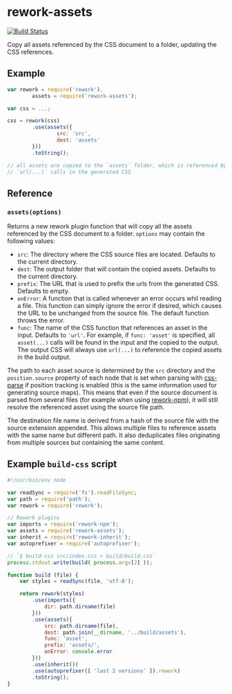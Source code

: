 # rework-assets

[![Build Status](https://drone.io/github.com/conradz/rework-assets/status.png)](https://drone.io/github.com/conradz/rework-assets/latest)

Copy all assets referenced by the CSS document to a folder, updating the CSS
references.

## Example

```js
var rework = require('rework'),
        assets = require('rework-assets');

var css = ...;

css = rework(css)
        .use(assets({
                src: 'src',
                dest: 'assets'
        }))
        .toString();

// all assets are copied to the `assets` folder, which is referenced by all
// `url(...)` calls in the generated CSS
```

## Reference

### `assets(options)`

Returns a new rework plugin function that will copy all the assets referenced
by the CSS document to a folder. `options` may contain the following values:

 * `src`: The directory where the CSS source files are located. Defaults to
     the current directory.
 * `dest`: The output folder that will contain the copied assets. Defaults to
     the current directory.
 * `prefix`: The URL that is used to prefix the urls from the
     generated CSS.  Defaults to empty.
 * `onError`: A function that is called whenever an error occurs whil reading a
     file. This function can simply ignore the error if desired, which causes the
     URL to be unchanged from the source file. The default function throws the
     error.
 * `func`: The name of the CSS function that references an asset in the input.
     Defaults to `'url'`. For example, if `func: 'asset'` is specified, all
     `asset(...)` calls will be found in the input and the copied to the output.
     The output CSS will always use `url(...)` to reference the copied assets in
     the build output.

The path to each asset source is determined by the `src` directory and the
`position.source` property of each node that is set when parsing with
[css-parse](https://github.com/reworkcss/css-parse) if position tracking is
enabled (this is the same information used for generating source maps). This
means that even if the source document is parsed from several files (for
example when using [rework-npm](https://github.com/conradz/rework-npm)), it
will still resolve the referenced asset using the source file path.

The destination file name is derived from a hash of the source file with the
source extension appended. This allows multiple files to reference assets with
the same name but different path. It also deduplicates files originating from
multiple sources but containing the same content.

## Example `build-css` script

```js
#!/usr/bin/env node

var readSync = require('fs').readFileSync;
var path = require('path');
var rework = require('rework');

// Rework plugins
var imports = require('rework-npm');
var assets = require('rework-assets');
var inherit = require('rework-inherit');
var autoprefixer = require('autoprefixer');

// `$ build-css src/index.css > build/build.css`
process.stdout.write(build( process.argv[2] ));

function build (file) {
    var styles = readSync(file, 'utf-8');

    return rework(styles)
        .use(imports({
            dir: path.dirname(file)
        }))
        .use(assets({
            src: path.dirname(file),
            dest: path.join(__dirname, '../build/assets'),
            func: 'asset',
            prefix: 'assets/',
            onError: console.error
        }))
        .use(inherit())
        .use(autoprefixer([ 'last 2 versions' ]).rework)
        .toString();
}
```
